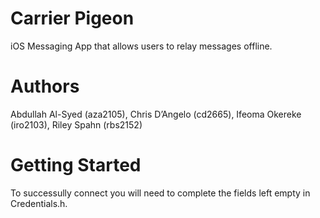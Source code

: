 Carrier Pigeon
=============

iOS Messaging App that allows users to relay messages offline.

Authors
=======
Abdullah Al-Syed (aza2105), Chris D’Angelo (cd2665), Ifeoma Okereke (iro2103), Riley Spahn (rbs2152)

Getting Started
===============

To successully connect you will need to complete the fields left empty in Credentials.h.
